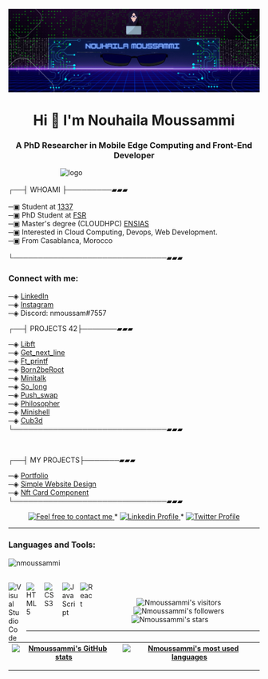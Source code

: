 <!-- - 🌱 I’m currently learning everything 
- 🥅 2022 Goals: Learn more about web3 
<br> -->
<img align="center" alt="logo" width="1000" src="https://github.com/Nmoussammi/Nmoussammi/blob/main/Untitled%20design.gif"><br>

<h1 align="center">Hi 👋 I'm  Nouhaila Moussammi </h1>
<h3 align="center">A PhD Researcher in Mobile Edge Computing and Front-End Developer </h3>
<!-- # Hi 👋  I'm  Nouhaila Moussammi 
## I'm a PhD Researcher in Mobile Edge Computing and Front-End Developer !! -->



<img align="right" alt="logo" width="400" src="https://badge.mediaplus.ma/blue/nmoussam"><br>
<br>
┌──┤ WHOAMI ├─────────▰▰▰<br>
<br>
─▣ Student at  <a href="https://www.1337.ma">1337</a><br>
─▣ PhD Student at  <a href="http://www.fsr.ac.ma/">FSR</a><br>
─▣ Master's degree (CLOUDHPC) <a href="http://ensias.um5.ac.ma/">ENSIAS</a><br>
─▣ Interested in Cloud Computing, Devops, Web Development. <br>
─▣ From Casablanca, Morocco <br>
<br>
└───────────────────────────────▰▰▰

### Connect with me:

─◈ <a href="https://www.linkedin.com/in/nouhaila-moussammi">LinkedIn</a><br>
─◈ <a href="https://www.instagram.com/nouhaila.moussammi">Instagram</a><br>
─◈ Discord: nmoussam#7557

┌──┤ PROJECTS 42├───────▰▰▰<br>

─◈ <a href="https://github.com/Nmoussammi/Libft">Libft</a><br>
─◈ <a href="https://github.com/Nmoussammi/Get_Next_Line">Get_next_line</a><br>
─◈ <a href="https://github.com/Nmoussammi/ft_printf">Ft_printf</a><br>
─◈ <a href="https://github.com/Nmoussammi/Born2beRoot">Born2beRoot</a><br>
─◈ <a href="https://github.com/Nmoussammi/minitalk">Minitalk</a><br>
─◈ <a href="https://github.com/Nmoussammi/so_long">So_long</a><br>
─◈ <a href="https://github.com/Nmoussammi/Push_swap">Push_swap</a><br>
─◈ <a href="https://github.com/Nmoussammi/Philosopher">Philosopher</a><br>
─◈ <a href="https://github.com/Nmoussammi/Minishell">Minishell</a><br>
─◈ <a href="https://github.com/Nmoussammi/Cub3d">Cub3d</a><br>
└───────────────────────────────▰▰▰

<br>

┌──┤ MY PROJECTS├───────▰▰▰<br>

─◈ <a href="https://github.com/Nmoussammi/Portfolio">Portfolio</a><br>
─◈ <a href="https://github.com/Nmoussammi/Simple-Website-Design">Simple Website Design</a><br>
─◈ <a href="https://github.com/Nmoussammi/nft-card-component">Nft Card Component</a> <br>
└───────────────────────────────▰▰▰
<br>

  <p align="center">
	<a href="mailto:nmoussammi@gmail.com">
		<img alt="Feel free to contact me" src="https://img.shields.io/badge/-Ask_me_anything-blue?style=flat&logo=Gmail&logoColor=white&link=mailto:nmoussammi@gmail.com" />
	</a>
	<span> * </span>
	<a href="https://www.linkedin.com/in/nouhaila-moussammi/">
		<img alt="Linkedin Profile" src="https://img.shields.io/badge/-Linkedin_Profile-0072b1?style=flat&logo=Linkedin&logoColor=white&link=https://www.linkedin.com/in/nouhaila-moussammi/" />
	</a>
	<span> * </span>
<!--   	<a href="https://https://discord.com/users/nmoussam#7557">
		<img alt="Twitter Profile" src="https://img.shields.io/badge/-Linkedin_Profile-0072b1?style=flat&logo=Discord&logoColor=white&link=https://https://discord.com/users/nmoussam#7557" />
	</a> -->
	<a href="https://https://www.discord.com/users/nmoussam#7557">
		<img alt="Twitter Profile" src="https://badgen.net/badge/icon/discord?icon=discord&label" />
	</a>
</p>

--------------
### Languages and Tools:

<p><img align="center" src="https://github-readme-stats.vercel.app/api/top-langs?username=nmoussammi&show_icons=true&locale=en&layout=compact" alt="nmoussammi" /></p>

<br>
<img align="left" alt="Visual Studio Code" width="26px" src="https://cdn.jsdelivr.net/gh/devicons/devicon/icons/vscode/vscode-original.svg" style="padding-right:10px;" />
<img align="left" alt="HTML5" width="26px" src="https://cdn.jsdelivr.net/gh/devicons/devicon/icons/html5/html5-original.svg" style="padding-right:10px;" />
<img align="left" alt="CSS3" width="26px" src="https://cdn.jsdelivr.net/gh/devicons/devicon/icons/css3/css3-original.svg" style="padding-right:10px;" />
<img align="left" alt="JavaScript" width="26px" src="https://cdn.jsdelivr.net/gh/devicons/devicon/icons/javascript/javascript-original.svg" style="padding-right:10px;" />
<img align="left" alt="React" width="26px" src="https://cdn.jsdelivr.net/gh/devicons/devicon/icons/react/react-original.svg" style="padding-right:10px;" />



<br/>
<p align="center">
	<img alt="Nmoussammi's visitors" src="https://komarev.com/ghpvc/?username=Nmoussammi&color=8c36db&style=flat&label=visitors" />
	<img alt="Nmoussammi's followers" src="https://img.shields.io/github/followers/Nmoussammi?color=blueviolet" />
	<img alt="Nmoussammi's stars" src="https://img.shields.io/github/stars/Nmoussammi?color=blueviolet" />
</p>


---------------
| [![Nmoussammi's GitHub stats](https://github-readme-stats.vercel.app/api?username=Nmoussammi&count_private=true&show_icons=true&hide=issues&hide_border=true&theme=jolly)](https://github.com/Nmoussammi?tab=repositories) | [![Nmoussammi's most used languages](https://github-readme-stats.vercel.app/api/top-langs/?username=Nmoussammi&layout=compact&hide_border=true&theme=jolly)](https://github.com/Nmoussammi?tab=repositories) |
|:-:|:-:|



---------------

